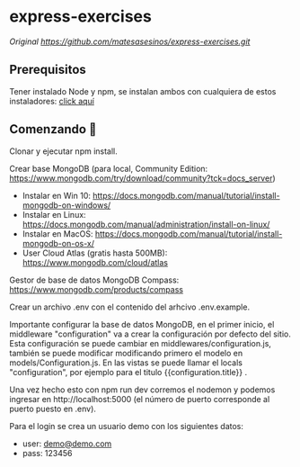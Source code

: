 # express-exercises
_Original https://github.com/matesasesinos/express-exercises.git_

## Prerequisitos
Tener instalado Node y npm, se instalan ambos con cualquiera de estos instaladores: [click aquí](https://nodejs.org/es/) 

## Comenzando 🚀
Clonar y ejecutar npm install.

Crear base MongoDB (para local, Community Edition: https://www.mongodb.com/try/download/community?tck=docs_server)

* Instalar en Win 10: https://docs.mongodb.com/manual/tutorial/install-mongodb-on-windows/
* Instalar en Linux: https://docs.mongodb.com/manual/administration/install-on-linux/
* Instalar en MacOS: https://docs.mongodb.com/manual/tutorial/install-mongodb-on-os-x/
* User Cloud Atlas (gratis hasta 500MB): https://www.mongodb.com/cloud/atlas

Gestor de base de datos MongoDB Compass: https://www.mongodb.com/products/compass

Crear un archivo .env con el contenido del arhcivo .env.example.

Importante configurar la base de datos MongoDB, en el primer inicio, el middleware "configuration" va a crear la configuración por defecto del sitio. Esta configuración se puede cambiar en middlewares/configuration.js, también se puede modificar modificando primero el modelo en models/Configuration.js. En las vistas se puede llamar el locals "configuration", por ejemplo para el titulo {{configuration.title}} .

Una vez hecho esto con npm run dev corremos el nodemon y podemos ingresar en http://localhost:5000 (el número de puerto corresponde al puerto puesto en .env).

Para el login se crea un usuario demo con los siguientes datos:
* user: demo@demo.com
* pass: 123456
